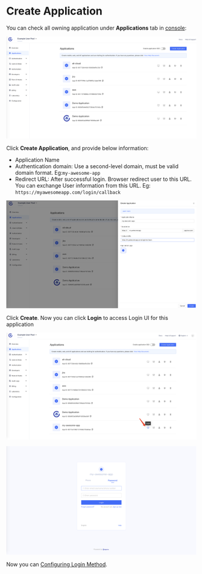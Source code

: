 # Create Application

<LastUpdated/>

You can check all owning application under **Applications** tab in [console](https://console.approw.com):


![](./images/create-application-1.png)

Click **Create Application**, and provide below information:
- Application Name 
- Authentication domain: Use a second-level domain, must be valid domain format.  Eg:`my-awesome-app`
- Redirect URL: After successful login. Browser redirect user to this URL. You can exchange User information from this URL. Eg: `https://myawesomeapp.com/login/callback`

![](./images/create-application-2.png)

Click **Create**. 
Now you can click **Login** to access Login UI for this application

![](./images/create-application-3.png)

![](./images/create-application-4.png)

Now you can [Configuring Login Method](./config-login-methods.md).
